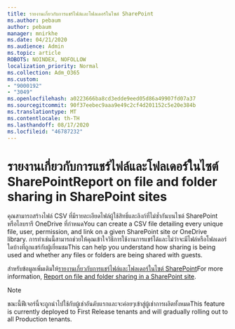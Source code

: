 ```yaml
---
title: รายงานเกี่ยวกับการแชร์ไฟล์และโฟลเดอร์ในไซต์ SharePoint
ms.author: pebaum
author: pebaum
manager: mnirkhe
ms.date: 04/21/2020
ms.audience: Admin
ms.topic: article
ROBOTS: NOINDEX, NOFOLLOW
localization_priority: Normal
ms.collection: Adm_O365
ms.custom:
- "9000192"
- "3049"
ms.openlocfilehash: a0223666ba8cd3edde9eed05d86a49907fd07a37
ms.sourcegitcommit: 90f37eebec9aaa9e49c2cf4d201152c5e20e384b
ms.translationtype: MT
ms.contentlocale: th-TH
ms.lasthandoff: 08/17/2020
ms.locfileid: "46787232"
---
```

# <a name="report-on-file-and-folder-sharing-in-sharepoint-sites"></a><span data-ttu-id="21d09-102">รายงานเกี่ยวกับการแชร์ไฟล์และโฟลเดอร์ในไซต์ SharePoint</span><span class="sxs-lookup"><span data-stu-id="21d09-102">Report on file and folder sharing in SharePoint sites</span></span>

<span data-ttu-id="21d09-103">คุณสามารถสร้างไฟล์ CSV ที่มีรายละเอียดไฟล์ผู้ใช้สิทธิ์และลิงก์ที่ไม่ซ้ำกันบนไซต์ SharePoint หรือไลบรารี OneDrive ที่กำหนด</span><span class="sxs-lookup"><span data-stu-id="21d09-103">You can create a CSV file detailing every unique file, user, permission, and link on a given SharePoint site or OneDrive library.</span></span> <span data-ttu-id="21d09-104">การทำเช่นนี้สามารถช่วยให้คุณเข้าใจวิธีการใช้งานการแชร์ได้และไม่ว่าจะมีไฟล์หรือโฟลเดอร์ใดบ้างที่ถูกแชร์กับผู้เยี่ยมชม</span><span class="sxs-lookup"><span data-stu-id="21d09-104">This can help you understand how sharing is being used and whether any files or folders are being shared with guests.</span></span>

<span data-ttu-id="21d09-105">สำหรับข้อมูลเพิ่มเติมให้[รายงานเกี่ยวกับการแชร์ไฟล์และโฟลเดอร์ในไซต์ SharePoint](https://docs.microsoft.com/sharepoint/sharing-reports)</span><span class="sxs-lookup"><span data-stu-id="21d09-105">For more information, [Report on file and folder sharing in a SharePoint site](https://docs.microsoft.com/sharepoint/sharing-reports).</span></span>

> [!NOTE]
> <span data-ttu-id="21d09-106">ขณะนี้ฟีเจอร์นี้จะถูกนำไปใช้กับผู้เช่าอันดับแรกและจะค่อยๆเข้าสู่ผู้เช่าการผลิตทั้งหมด</span><span class="sxs-lookup"><span data-stu-id="21d09-106">This feature is currently deployed to First Release tenants and will gradually rolling out to all Production tenants.</span></span>